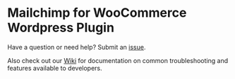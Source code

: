 # Mailchimp for WooCommerce Wordpress Plugin  

Have a question or need help? Submit an [issue](https://github.com/squalomail/sqm-woocommerce/issues/new?assignees=&labels=investigating&template=bug_report.md&title=%5BBUG%5D+Description+of+Issue).

Also check out our [Wiki](https://github.com/squalomail/sqm-woocommerce/wiki) for documentation on common troubleshooting and features available to developers.
